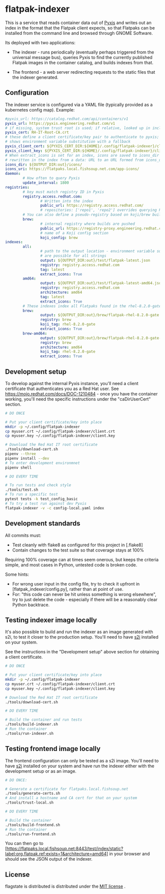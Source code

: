 flatpak-indexer
===============

This is a service that reads container data out of
[Pyxis](https://gitlab.cee.redhat.com/rad/pyxis) and writes out an
index in the format that the Flatpak client expects, so that Flatpaks
can be installed from the command line and browsed through GNOME
Software.

Its deployed with two applications:

 * The indexer - runs periodically (eventually perhaps triggered from the universal
   message bus), queries Pyxis to find the currently published Flatpak images
   in the container catalog, and builds indexes from that.

 * The frontend - a web server redirecting requests to the static files that the
   indexer generated.

Configuration
-------------

The indexer service is configured via a YAML file (typically provided as a kubernetes
config map). Example:

``` yaml
#pyxis_url: https://catalog.redhat.com/api/containers/v1
pyxis_url: https://pyxis.engineering.redhat.com/v1
# if missing, system trust root is used; if relative, looked up in included certs
pyxis_cert: RH-IT-Root-CA.crt
# these define a client certificate/key pair to authenticate to pyxis; this
# shows environment variable substitution with a fallback
pyxis_client_cert: ${PYXIS_CERT_DIR:${HOME}/.config/flatpak-indexer}/client.crt
pyxis_client_key: ${PYXIS_CERT_DIR:${HOME}/.config/flatpak-indexer}/client.key
# When extract_icons is set for an index, icons are saved to icons_dir and labels are
# rewritten in the index from a data: URL to an URL formed from icons_uri
icons_dir: ${OUTPUT_DIR:out}/icons/
icons_uri: https://flatpaks.local.fishsoup.net.com/app-icons/
daemon:
        # How often to query Pyxis
        update_interval: 1800
registries:
        # key must match registry ID in Pyxis
        registry.access.redhat.com:
                # Written into the index
                public_url: https://registry.access.redhat.com/
                # repositories: ['repo1', 'repo2'] overrides querying Pyxis for the list
        # You can also define a pseudo-registry based on koji/brew builds
        brew:
                # internal registry where builds are pushed
                public_url: https://registry-proxy.engineering.redhat.com/
                # name of a Koji config section
                koji_config: brew
indexes:
        all:
                # path to the output location - environment variable substitions
                # are possible for all strings
                output: ${OUTPUT_DIR:out}/test/flatpak-latest.json
                registry: registry.access.redhat.com
                tag: latest
                extract_icons: True
        amd64:
                output: ${OUTPUT_DIR:out}/test/flatpak-latest-amd64.json
                registry: registry.access.redhat.com
                architecture: amd64
                tag: latest
                extract_icons: True
        # These indexes index all Flatpaks found in the rhel-8.2.0-gate tag
        brew:
                output: ${OUTPUT_DIR:out}/brew/flatpak-rhel-8.2.0-gate.json
                registry: brew
                koji_tag: rhel-8.2.0-gate
                extract_icons: True
        brew-amd64:
                output: ${OUTPUT_DIR:out}/brew/flatpak-rhel-8.2.0-gate-amd64.json
                registry: brew
                architecture: amd64
                koji_tag: rhel-8.2.0-gate
                extract_icons: True
```

Development setup
-----------------

To develop against the internal Pyxis instance, you'll need a client certificate that
authenticates you as a Red Hat user. See https://mojo.redhat.com/docs/DOC-1210484 -
once you have the container working, you'll need the specific instructions under the
"caDirUserCert" section.

``` sh
# DO ONCE

# Put your client certificate/key into place
mkdir -p ~/.config/flatpak-indexer
cp myuser.crt ~/.config/flatpak-indexer/client.crt
cp myuser.key ~/.config/flatpak-indexer/client.key

# Download the Red Hat IT root certificate
./tools/download-cert.sh
pipenv --three
pipenv install --dev
# To enter development environmnet
pipenv shell

# DO EVERY TIME

# To run tests and check style
./tools/test.sh
# To run a specific test
pytest tests -k test_config_basic
# To try a test run against dev Pyxis
flatpak-indexer -v -c config-local.yaml index
```

Development standards
---------------------
All commits must:
 * Test cleanly with flake8 as configured for this project in [.flake8]
 * Contain changes to the test suite so that coverage stays at 100%

Requiring 100% coverage can at times seem onerous, but keeps the criteria
simple, and most cases in Python, untested code is broken code.

Some hints:
 * For wrong user input in the config file, try to check it upfront in
   [flatpak_indexer/config.py], rather than at point of use.
 * For: "this code can never be hit unless something is wrong elsewhere",
   try to just delete the code - especially if there will be a reasonably
   clear Python backtrace.


Testing indexer image locally
-----------------------------

It's also possible to build and run the indexer as an image generated with
s2i, to test it closer to the production setup. You'll need to have
[s2i](https://github.com/openshift/source-to-image) installed on your system.

See the instructions in the "Development setup" above section for obtaining a
client certificate.

``` sh
# DO ONCE

# Put your client certificate/key into place
mkdir -p ~/.config/flatpak-indexer
cp myuser.crt ~/.config/flatpak-indexer/client.crt
cp myuser.key ~/.config/flatpak-indexer/client.key

# Download the Red Hat IT root certificate
./tools/download-cert.sh

# DO EVERY TIME

# Build the container and run tests
./tools/build-indexer.sh
# Run the container
./tools/run-indexer.sh
```

Testing frontend image locally
------------------------------

The frontend configuration can only be tested as a s2i image.
You'll need to have [s2i](https://github.com/openshift/source-to-image) installed on
your system and have run the indexer either with the development setup or as an image.

``` sh
# DO ONCE:

# Generate a certificate for flatpaks.local.fishsoup.net
./tools/generate-certs.sh
# And install a hostname and CA cert for that on your system
./tools/trust-local.sh

# DO EVERY TIME

# Build the container
./tools/build-frontend.sh
# Run the container
./tools/run-frontend.sh
```

You can then go to
[https://flatpaks.local.fishsoup.net:8443/test/index/static?label:org.flatpak.ref:exists=1&architecture=amd64]
in your browser and should see the JSON output of the indexer.

License
-------
flagstate is distributed is distributed under the [MIT license](LICENSE) .
